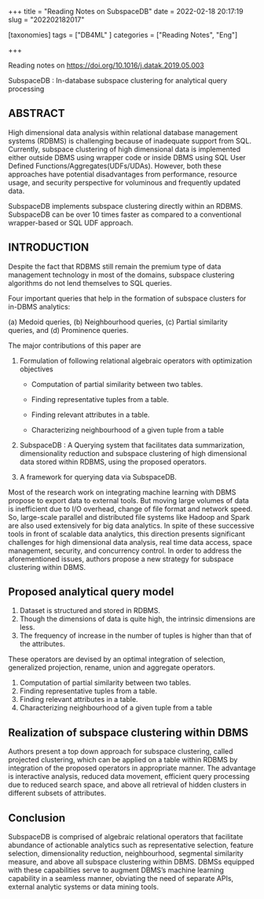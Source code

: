 +++
title = "Reading Notes on SubspaceDB"
date = 2022-02-18 20:17:19
slug = "202202182017"

[taxonomies]
tags = ["DB4ML" ]
categories =  ["Reading Notes", "Eng"]

+++

Reading notes on  https://doi.org/10.1016/j.datak.2019.05.003

SubspaceDB : In-database subspace clustering for analytical query processing

<!-- more -->

## ABSTRACT

High dimensional data analysis within relational database management systems (RDBMS) is challenging because of inadequate support from SQL. Currently, subspace clustering of high dimensional data is implemented either outside DBMS using wrapper code or inside DBMS using SQL User Defined Functions/Aggregates(UDFs/UDAs). However, both these approaches have potential disadvantages from performance, resource usage, and security perspective for voluminous and frequently updated data.

SubspaceDB implements subspace clustering directly within an RDBMS. SubspaceDB can be over 10 times faster as compared to a conventional wrapper-based or SQL UDF approach. 

## INTRODUCTION

Despite the fact that RDBMS still remain the premium type of data management technology in most of the domains, subspace clustering algorithms do not lend themselves to SQL queries.

Four important queries that help in the formation of subspace clusters for in-DBMS analytics: 

(a) Medoid queries, (b) Neighbourhood queries, (c) Partial similarity queries, and (d) Prominence queries. 

The major contributions of this paper are 

1. Formulation of following relational algebraic operators with optimization objectives 

   -  Computation of partial similarity between two tables. 


   -  Finding representative tuples from a table. 


   -  Finding relevant attributes in a table. 


   -  Characterizing neighbourhood of a given tuple from a table 

2. SubspaceDB : A Querying system that facilitates data summarization, dimensionality reduction and subspace clustering of high dimensional data stored within RDBMS, using the proposed operators. 

3. A framework for querying data via SubspaceDB.

Most of the research work on integrating machine learning with DBMS propose to export data to external tools. But moving large volumes of data is inefficient due to I/O overhead, change of file format and network speed. So, large-scale parallel and distributed file systems like Hadoop and Spark are also used extensively for big data analytics. In spite of these successive tools in front of scalable data analytics, this direction presents significant challenges for high dimensional data analysis, real time data access, space management, security, and concurrency control. In order to address the aforementioned issues, authors propose a new strategy for subspace clustering within DBMS. 

## Proposed analytical query model

1. Dataset is structured and stored in RDBMS. 
2. Though the dimensions of data is quite high, the intrinsic dimensions are less. 
3. The frequency of increase in the number of tuples is higher than that of the attributes.

These operators are devised by an optimal integration of selection, generalized projection, rename, union and aggregate operators. 

1. Computation of partial similarity between two tables. 
2. Finding representative tuples from a table. 
3. Finding relevant attributes in a table. 
4. Characterizing neighbourhood of a given tuple from a table

## Realization of subspace clustering within DBMS

Authors present a top down approach for subspace clustering, called projected clustering, which can be applied on a table within RDBMS by integration of the proposed operators in appropriate manner. The advantage is interactive analysis, reduced data movement, efficient query processing due to reduced search space, and above all retrieval of hidden clusters in different subsets of attributes. 

## Conclusion

SubspaceDB is comprised of algebraic relational operators that facilitate abundance of actionable analytics such as representative selection, feature selection, dimensionality reduction, neighbourhood, segmental similarity measure, and above all subspace clustering within DBMS. DBMSs equipped with these capabilities serve to augment DBMS’s machine learning capability in a seamless manner, obviating the need of separate APIs, external analytic systems or data mining tools.
